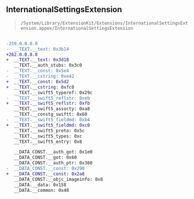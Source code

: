 ## InternationalSettingsExtension

> `/System/Library/ExtensionKit/Extensions/InternationalSettingsExtension.appex/InternationalSettingsExtension`

```diff

-259.0.0.0.0
-  __TEXT.__text: 0x3b14
+262.0.0.0.0
+  __TEXT.__text: 0x3d18
   __TEXT.__auth_stubs: 0x3c0
-  __TEXT.__const: 0x5e4
-  __TEXT.__cstring: 0xe42
+  __TEXT.__const: 0x5d2
+  __TEXT.__cstring: 0xfc0
   __TEXT.__swift5_typeref: 0x29c
-  __TEXT.__swift5_reflstr: 0xeb
+  __TEXT.__swift5_reflstr: 0xfb
   __TEXT.__swift5_assocty: 0xa8
   __TEXT.__constg_swiftt: 0x60
-  __TEXT.__swift5_fieldmd: 0xb4
+  __TEXT.__swift5_fieldmd: 0xc0
   __TEXT.__swift5_proto: 0x5c
   __TEXT.__swift5_types: 0xc
   __TEXT.__swift5_entry: 0x8

   __DATA_CONST.__auth_got: 0x1e0
   __DATA_CONST.__got: 0x60
   __DATA_CONST.__auth_ptr: 0x360
-  __DATA_CONST.__const: 0x290
+  __DATA_CONST.__const: 0x2a8
   __DATA_CONST.__objc_imageinfo: 0x8
   __DATA.__data: 0x158
   __DATA.__common: 0x48

```
